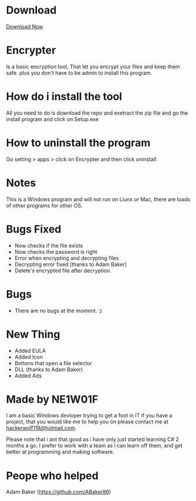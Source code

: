 # Download

<a href="https://github.com/NE1W01F/Encrypter/archive/master.zip">Download Now</a>

# Encrypter
Is a basic encryption tool, That let you encrypt your files and keep them safe.
plus you don't have to be admin to install this program.

# How do i install the tool
All you need to do is download the repo and exetract the zip file
and go the install program and click on Setup.exe

# How to uninstall the program
Go setting > apps > click on Encrypter and then click uninstall

# Notes
This is a Windows program and will not run on Liunx or Mac,
there are loads of other programs for other OS.

# Bugs Fixed

- Now checks if the file exists
- Now checks the password is right
- Error when encrypting and decrypting files
- Decrypting error fixed (thanks to Adam Baker)
- Delete's encrypted file after decryption.

# Bugs

- There are no bugs at the moment. :)

# New Thing
- Added EULA
- Added Icon
- Bottons that open a file selector
- DLL (thanks to Adam Baker)
- Added Ads

# Made by NE1W01F
I am a basic Windows devloper trying to get a foot in IT
if you have a project, that you would like me to help you
on please contact me at hackerwolf119@hotmail.com.

Please note that i ant that good as i have only just started
learning C# 2 months a go. I prefer to work with a team as i
can learn off them, and get better at programming and making
software.

# Peope who helped
Adam Baker (https://github.com/ABaker86)
